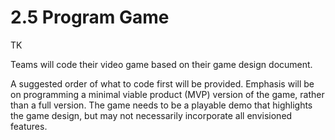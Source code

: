 # 2.5 Program Game

TK

Teams will code their video game based on their game design document.

A suggested order of what to code first will be provided.  Emphasis will be on programming a minimal viable product \(MVP\) version of the game, rather than a full version.  The game needs to be a playable demo that highlights the game design, but may not necessarily incorporate all envisioned features.

